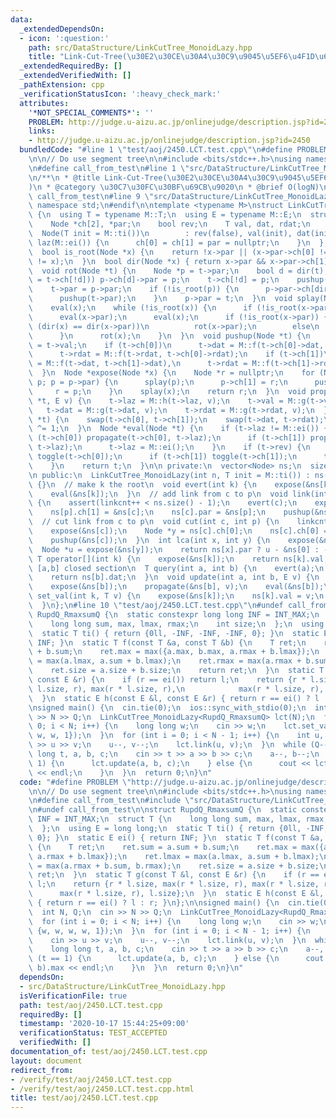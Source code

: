 ```yaml
---
data:
  _extendedDependsOn:
  - icon: ':question:'
    path: src/DataStructure/LinkCutTree_MonoidLazy.hpp
    title: "Link-Cut-Tree(\u30E2\u30CE\u30A4\u30C9\u9045\u5EF6\u4F1D\u642C)"
  _extendedRequiredBy: []
  _extendedVerifiedWith: []
  _pathExtension: cpp
  _verificationStatusIcon: ':heavy_check_mark:'
  attributes:
    '*NOT_SPECIAL_COMMENTS*': ''
    PROBLEM: http://judge.u-aizu.ac.jp/onlinejudge/description.jsp?id=2450
    links:
    - http://judge.u-aizu.ac.jp/onlinejudge/description.jsp?id=2450
  bundledCode: "#line 1 \"test/aoj/2450.LCT.test.cpp\"\n#define PROBLEM \"http://judge.u-aizu.ac.jp/onlinejudge/description.jsp?id=2450\"\
    \n\n// Do use segment tree\n\n#include <bits/stdc++.h>\nusing namespace std;\n\
    \n#define call_from_test\n#line 1 \"src/DataStructure/LinkCutTree_MonoidLazy.hpp\"\
    \n/**\n * @title Link-Cut-Tree(\u30E2\u30CE\u30A4\u30C9\u9045\u5EF6\u4F1D\u642C\
    )\n * @category \u30C7\u30FC\u30BF\u69CB\u9020\n * @brief O(logN)\n */\n\n#ifndef\
    \ call_from_test\n#line 9 \"src/DataStructure/LinkCutTree_MonoidLazy.hpp\"\nusing\
    \ namespace std;\n#endif\n\ntemplate <typename M>\nstruct LinkCutTree_MonoidLazy\
    \ {\n  using T = typename M::T;\n  using E = typename M::E;\n  struct Node {\n\
    \    Node *ch[2], *par;\n    bool rev;\n    T val, dat, rdat;\n    E laz;\n  \
    \  Node(T init = M::ti())\n        : rev(false), val(init), dat(init), rdat(init),\
    \ laz(M::ei()) {\n      ch[0] = ch[1] = par = nullptr;\n    }\n  };\n\n private:\n\
    \  bool is_root(Node *x) {\n    return !x->par || (x->par->ch[0] != x && x->par->ch[1]\
    \ != x);\n  }\n  bool dir(Node *x) { return x->par && x->par->ch[1] == x; }\n\
    \  void rot(Node *t) {\n    Node *p = t->par;\n    bool d = dir(t);\n    if ((p->ch[d]\
    \ = t->ch[!d])) p->ch[d]->par = p;\n    t->ch[!d] = p;\n    pushup(p);\n    pushup(t);\n\
    \    t->par = p->par;\n    if (!is_root(p)) {\n      p->par->ch[dir(p)] = t;\n\
    \      pushup(t->par);\n    }\n    p->par = t;\n  }\n  void splay(Node *x) {\n\
    \    eval(x);\n    while (!is_root(x)) {\n      if (!is_root(x->par)) eval(x->par->par);\n\
    \      eval(x->par);\n      eval(x);\n      if (!is_root(x->par)) {\n        if\
    \ (dir(x) == dir(x->par))\n          rot(x->par);\n        else\n          rot(x);\n\
    \      }\n      rot(x);\n    }\n  }\n  void pushup(Node *t) {\n    t->rdat = t->dat\
    \ = t->val;\n    if (t->ch[0])\n      t->dat = M::f(t->ch[0]->dat, t->dat),\n\
    \      t->rdat = M::f(t->rdat, t->ch[0]->rdat);\n    if (t->ch[1])\n      t->dat\
    \ = M::f(t->dat, t->ch[1]->dat),\n      t->rdat = M::f(t->ch[1]->rdat, t->rdat);\n\
    \  }\n  Node *expose(Node *x) {\n    Node *r = nullptr;\n    for (Node *p = x;\
    \ p; p = p->par) {\n      splay(p);\n      p->ch[1] = r;\n      pushup(p);\n \
    \     r = p;\n    }\n    splay(x);\n    return r;\n  }\n  void propagate(Node\
    \ *t, E v) {\n    t->laz = M::h(t->laz, v);\n    t->val = M::g(t->val, v);\n \
    \   t->dat = M::g(t->dat, v);\n    t->rdat = M::g(t->rdat, v);\n  }\n  void toggle(Node\
    \ *t) {\n    swap(t->ch[0], t->ch[1]);\n    swap(t->dat, t->rdat);\n    t->rev\
    \ ^= 1;\n  }\n  Node *eval(Node *t) {\n    if (t->laz != M::ei()) {\n      if\
    \ (t->ch[0]) propagate(t->ch[0], t->laz);\n      if (t->ch[1]) propagate(t->ch[1],\
    \ t->laz);\n      t->laz = M::ei();\n    }\n    if (t->rev) {\n      if (t->ch[0])\
    \ toggle(t->ch[0]);\n      if (t->ch[1]) toggle(t->ch[1]);\n      t->rev = false;\n\
    \    }\n    return t;\n  }\n\n private:\n  vector<Node> ns;\n  size_t linkcnt;\n\
    \n public:\n  LinkCutTree_MonoidLazy(int n, T init = M::ti()) : ns(n, init), linkcnt(0)\
    \ {}\n  // make k the root\n  void evert(int k) {\n    expose(&ns[k]);\n    toggle(&ns[k]);\n\
    \    eval(&ns[k]);\n  }\n  // add link from c to p\n  void link(int c, int p)\
    \ {\n    assert(linkcnt++ < ns.size() - 1);\n    evert(c);\n    expose(&ns[p]);\n\
    \    ns[p].ch[1] = &ns[c];\n    ns[c].par = &ns[p];\n    pushup(&ns[p]);\n  }\n\
    \  // cut link from c to p\n  void cut(int c, int p) {\n    linkcnt--;\n    evert(p);\n\
    \    expose(&ns[c]);\n    Node *y = ns[c].ch[0];\n    ns[c].ch[0] = y->par = nullptr;\n\
    \    pushup(&ns[c]);\n  }\n  int lca(int x, int y) {\n    expose(&ns[x]);\n  \
    \  Node *u = expose(&ns[y]);\n    return ns[x].par ? u - &ns[0] : -1;\n  }\n \
    \ T operator[](int k) {\n    expose(&ns[k]);\n    return ns[k].val;\n  }\n  //\
    \ [a,b] closed section\n  T query(int a, int b) {\n    evert(a);\n    expose(&ns[b]);\n\
    \    return ns[b].dat;\n  }\n  void update(int a, int b, E v) {\n    evert(a);\n\
    \    expose(&ns[b]);\n    propagate(&ns[b], v);\n    eval(&ns[b]);\n  }\n  void\
    \ set_val(int k, T v) {\n    expose(&ns[k]);\n    ns[k].val = v;\n    eval(&ns[k]);\n\
    \  }\n};\n#line 10 \"test/aoj/2450.LCT.test.cpp\"\n#undef call_from_test\n\nstruct\
    \ RupdQ_RmaxsumQ {\n  static constexpr long long INF = INT_MAX;\n  struct T {\n\
    \    long long sum, max, lmax, rmax;\n    int size;\n  };\n  using E = long long;\n\
    \  static T ti() { return {0ll, -INF, -INF, -INF, 0}; }\n  static E ei() { return\
    \ INF; }\n  static T f(const T &a, const T &b) {\n    T ret;\n    ret.sum = a.sum\
    \ + b.sum;\n    ret.max = max({a.max, b.max, a.rmax + b.lmax});\n    ret.lmax\
    \ = max(a.lmax, a.sum + b.lmax);\n    ret.rmax = max(a.rmax + b.sum, b.rmax);\n\
    \    ret.size = a.size + b.size;\n    return ret;\n  }\n  static T g(const T &l,\
    \ const E &r) {\n    if (r == ei()) return l;\n    return {r * l.size, max(r *\
    \ l.size, r), max(r * l.size, r),\n            max(r * l.size, r), l.size};\n\
    \  }\n  static E h(const E &l, const E &r) { return r == ei() ? l : r; }\n};\n\
    \nsigned main() {\n  cin.tie(0);\n  ios::sync_with_stdio(0);\n  int N, Q;\n  cin\
    \ >> N >> Q;\n  LinkCutTree_MonoidLazy<RupdQ_RmaxsumQ> lct(N);\n  for (int i =\
    \ 0; i < N; i++) {\n    long long w;\n    cin >> w;\n    lct.set_val(i, {w, w,\
    \ w, w, 1});\n  }\n  for (int i = 0; i < N - 1; i++) {\n    int u, v;\n    cin\
    \ >> u >> v;\n    u--, v--;\n    lct.link(u, v);\n  }\n  while (Q--) {\n    long\
    \ long t, a, b, c;\n    cin >> t >> a >> b >> c;\n    a--, b--;\n    if (t ==\
    \ 1) {\n      lct.update(a, b, c);\n    } else {\n      cout << lct.query(a, b).max\
    \ << endl;\n    }\n  }\n  return 0;\n}\n"
  code: "#define PROBLEM \"http://judge.u-aizu.ac.jp/onlinejudge/description.jsp?id=2450\"\
    \n\n// Do use segment tree\n\n#include <bits/stdc++.h>\nusing namespace std;\n\
    \n#define call_from_test\n#include \"src/DataStructure/LinkCutTree_MonoidLazy.hpp\"\
    \n#undef call_from_test\n\nstruct RupdQ_RmaxsumQ {\n  static constexpr long long\
    \ INF = INT_MAX;\n  struct T {\n    long long sum, max, lmax, rmax;\n    int size;\n\
    \  };\n  using E = long long;\n  static T ti() { return {0ll, -INF, -INF, -INF,\
    \ 0}; }\n  static E ei() { return INF; }\n  static T f(const T &a, const T &b)\
    \ {\n    T ret;\n    ret.sum = a.sum + b.sum;\n    ret.max = max({a.max, b.max,\
    \ a.rmax + b.lmax});\n    ret.lmax = max(a.lmax, a.sum + b.lmax);\n    ret.rmax\
    \ = max(a.rmax + b.sum, b.rmax);\n    ret.size = a.size + b.size;\n    return\
    \ ret;\n  }\n  static T g(const T &l, const E &r) {\n    if (r == ei()) return\
    \ l;\n    return {r * l.size, max(r * l.size, r), max(r * l.size, r),\n      \
    \      max(r * l.size, r), l.size};\n  }\n  static E h(const E &l, const E &r)\
    \ { return r == ei() ? l : r; }\n};\n\nsigned main() {\n  cin.tie(0);\n  ios::sync_with_stdio(0);\n\
    \  int N, Q;\n  cin >> N >> Q;\n  LinkCutTree_MonoidLazy<RupdQ_RmaxsumQ> lct(N);\n\
    \  for (int i = 0; i < N; i++) {\n    long long w;\n    cin >> w;\n    lct.set_val(i,\
    \ {w, w, w, w, 1});\n  }\n  for (int i = 0; i < N - 1; i++) {\n    int u, v;\n\
    \    cin >> u >> v;\n    u--, v--;\n    lct.link(u, v);\n  }\n  while (Q--) {\n\
    \    long long t, a, b, c;\n    cin >> t >> a >> b >> c;\n    a--, b--;\n    if\
    \ (t == 1) {\n      lct.update(a, b, c);\n    } else {\n      cout << lct.query(a,\
    \ b).max << endl;\n    }\n  }\n  return 0;\n}\n"
  dependsOn:
  - src/DataStructure/LinkCutTree_MonoidLazy.hpp
  isVerificationFile: true
  path: test/aoj/2450.LCT.test.cpp
  requiredBy: []
  timestamp: '2020-10-17 15:44:25+09:00'
  verificationStatus: TEST_ACCEPTED
  verifiedWith: []
documentation_of: test/aoj/2450.LCT.test.cpp
layout: document
redirect_from:
- /verify/test/aoj/2450.LCT.test.cpp
- /verify/test/aoj/2450.LCT.test.cpp.html
title: test/aoj/2450.LCT.test.cpp
---
```

